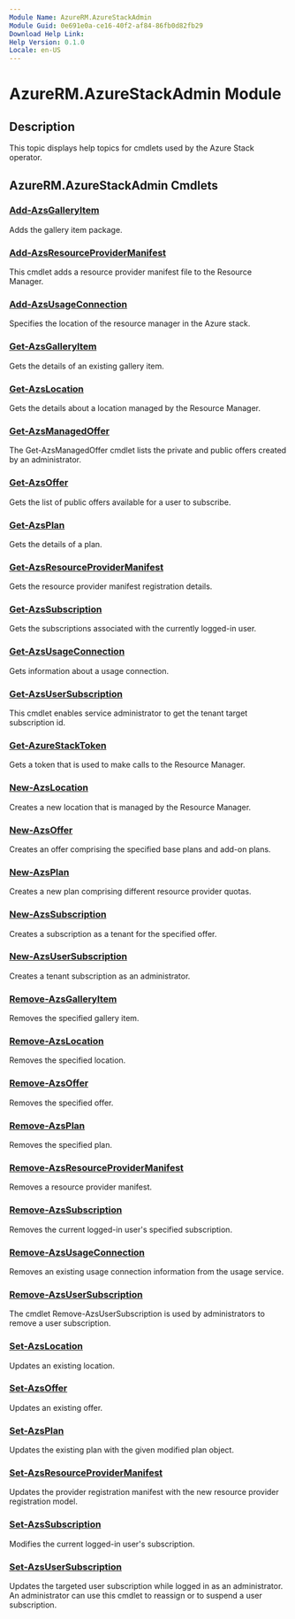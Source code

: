 ```yaml
---
Module Name: AzureRM.AzureStackAdmin
Module Guid: 0e691e0a-ce16-40f2-af84-86fb0d82fb29
Download Help Link: 
Help Version: 0.1.0
Locale: en-US
---
```


# AzureRM.AzureStackAdmin Module
## Description
This topic displays help topics for cmdlets used by the Azure Stack operator.

## AzureRM.AzureStackAdmin Cmdlets
### [Add-AzsGalleryItem](Add-AzsGalleryItem.md)
Adds the gallery item package.

### [Add-AzsResourceProviderManifest](Add-AzsResourceProviderManifest.md)
This cmdlet adds a resource provider manifest file to the Resource Manager.

### [Add-AzsUsageConnection](Add-AzsUsageConnection.md)
Specifies the location of the resource manager in the Azure stack.

### [Get-AzsGalleryItem](Get-AzsGalleryItem.md)
Gets the details of an existing gallery item.

### [Get-AzsLocation](Get-AzsLocation.md)
Gets the details about a location managed by the Resource Manager. 

### [Get-AzsManagedOffer](Get-AzsManagedOffer.md)
The Get-AzsManagedOffer cmdlet  lists the private and public offers created by an administrator. 

### [Get-AzsOffer](Get-AzsOffer.md)
Gets the list of public offers available for a user to subscribe. 

### [Get-AzsPlan](Get-AzsPlan.md)
Gets the details of a plan.

### [Get-AzsResourceProviderManifest](Get-AzsResourceProviderManifest.md)
Gets the resource provider manifest registration details.

### [Get-AzsSubscription](Get-AzsSubscription.md)
Gets the subscriptions associated with the currently logged-in user.

### [Get-AzsUsageConnection](Get-AzsUsageConnection.md)
Gets information about a usage connection.

### [Get-AzsUserSubscription](Get-AzsUserSubscription.md)
This cmdlet enables service administrator to get the tenant target subscription id.

### [Get-AzureStackToken](Get-AzureStackToken.md)
Gets a token that is used to make calls to the Resource Manager.

### [New-AzsLocation](New-AzsLocation.md)
Creates a new location that is managed by the Resource Manager.

### [New-AzsOffer](New-AzsOffer.md)
Creates an offer comprising the specified base plans and add-on plans. 

### [New-AzsPlan](New-AzsPlan.md)
Creates a new plan comprising different resource provider quotas. 

### [New-AzsSubscription](New-AzsSubscription.md)
Creates a subscription as a tenant for the specified offer.

### [New-AzsUserSubscription](New-AzsUserSubscription.md)
Creates a tenant subscription as an administrator.

### [Remove-AzsGalleryItem](Remove-AzsGalleryItem.md)
Removes the specified gallery item.

### [Remove-AzsLocation](Remove-AzsLocation.md)
Removes the specified location.

### [Remove-AzsOffer](Remove-AzsOffer.md)
Removes the specified offer.

### [Remove-AzsPlan](Remove-AzsPlan.md)
Removes the specified plan.

### [Remove-AzsResourceProviderManifest](Remove-AzsResourceProviderManifest.md)
Removes a resource provider manifest.

### [Remove-AzsSubscription](Remove-AzsSubscription.md)
Removes the current logged-in user's specified subscription.

### [Remove-AzsUsageConnection](Remove-AzsUsageConnection.md)
Removes an existing usage connection information from the usage service.

### [Remove-AzsUserSubscription](Remove-AzsUserSubscription.md)
The cmdlet Remove-AzsUserSubscription is used by administrators to remove a user subscription.

### [Set-AzsLocation](Set-AzsLocation.md)
Updates an existing location.

### [Set-AzsOffer](Set-AzsOffer.md)
Updates an existing offer.

### [Set-AzsPlan](Set-AzsPlan.md)
Updates the existing plan with the given modified plan object.

### [Set-AzsResourceProviderManifest](Set-AzsResourceProviderManifest.md)
Updates the provider registration manifest with the new resource provider registration model.

### [Set-AzsSubscription](Set-AzsSubscription.md)
Modifies the current logged-in user's subscription.

### [Set-AzsUserSubscription](Set-AzsUserSubscription.md)
Updates the targeted user subscription while logged in as an administrator. An administrator can use this cmdlet to reassign or to suspend a user subscription.

